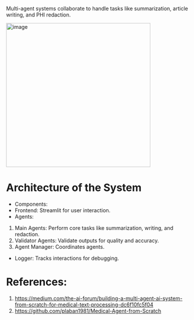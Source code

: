 Multi-agent systems collaborate to handle tasks like summarization, article writing, and PHI redaction.

<img width="391" alt="image" src="https://github.com/user-attachments/assets/852b3b7f-058b-427c-92f4-a695421b2e1e">




# Architecture of the System
- Components:
-  Frontend: Streamlit for user interaction.
- Agents:
1. Main Agents: Perform core tasks like summarization, writing, and redaction.
2. Validator Agents: Validate outputs for quality and accuracy.
3. Agent Manager: Coordinates agents.
- Logger: Tracks interactions for debugging.


# References: 
1. https://medium.com/the-ai-forum/building-a-multi-agent-ai-system-from-scratch-for-medical-text-processing-dc6f10fc5f04
2. https://github.com/plaban1981/Medical-Agent-from-Scratch

